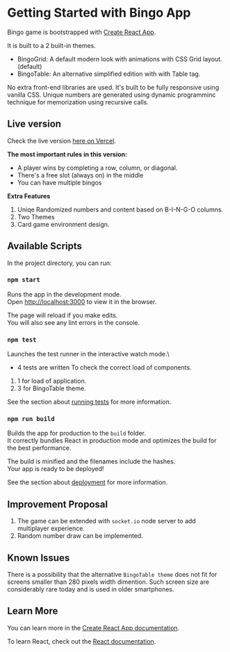 # Getting Started with Bingo App

Bingo game is bootstrapped with [Create React App](https://github.com/facebook/create-react-app).

It is built to a 2 built-in themes. 

- BingoGrid: A default modern look with animations with CSS Grid layout. (default)
- BingoTable: An alternative simplified edition with with Table tag.

No extra front-end libraries are used. It's built to be fully responsive using vanilla CSS. Unique numbers are generated using dynamic programminc technique for memorization using recursive calls.

## Live version
Check the live version [here on Vercel](https://react-bingo-game-gncg5kr9w-davoodmood.vercel.app/).

**The most important rules in this version:**

- A player wins by completing a row, column, or diagonal.
- There's a free slot (always on) in the middle
- You can have multiple bingos

**Extra Features**

1. Uniqe Randomized numbers and content based on B-I-N-G-O columns.
2. Two Themes
3. Card game environment design.

## Available Scripts

In the project directory, you can run:

### `npm start`

Runs the app in the development mode.\
Open [http://localhost:3000](http://localhost:3000) to view it in the browser.

The page will reload if you make edits.\
You will also see any lint errors in the console.

### `npm test`

Launches the test runner in the interactive watch mode.\

- 4 tests are written To check the correct load of components.

1. 1 for load of application.
2. 3 for BingoTable theme.

See the section about [running tests](https://facebook.github.io/create-react-app/docs/running-tests) for more information.

### `npm run build`

Builds the app for production to the `build` folder.\
It correctly bundles React in production mode and optimizes the build for the best performance.

The build is minified and the filenames include the hashes.\
Your app is ready to be deployed!

See the section about [deployment](https://facebook.github.io/create-react-app/docs/deployment) for more information.

## Improvement Proposal

1. The game can be extended with `socket.io` node server to add multiplayer experience. 
2. Random number draw can be implemented.


## Known Issues

There is a possibility that the alternative `BingoTable theme` does not fit for screens smaller than 280 pixels width dimention. Such screen size are considerably rare today and is used in older smartphones.

## Learn More

You can learn more in the [Create React App documentation](https://facebook.github.io/create-react-app/docs/getting-started).

To learn React, check out the [React documentation](https://reactjs.org/).
